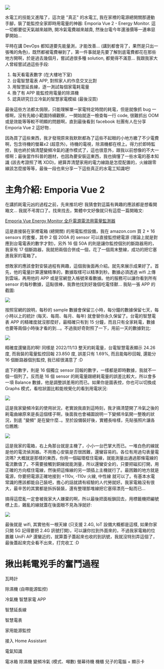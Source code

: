 ![](/images/2022-11-25-home-energy-monitor/2022-11-18-01-47-59.png)

水電工的技能又進階了，這次是 "真正" 的水電工, 我在家裡的電源總開關那邊動手腳，裝了能監控全家即時用電量的神器: Emporia Vue 2 - Energy Monitor. 這一切都要從天氣越來越熱, 開冷氣電費越來越貴, 然後台電今年還漲價等一連串惡夢開始...

平時在講 DevOps 都知道要先能量測，才能改善... (講到都會背了，果然是只出一張嘴的角色)，既然都被電費嚇到了，第一件事就是先要了解到底電費都花在那些地方開啊，於是過去幾個月，嘗試過很多種 solution, 都覺得不滿意... 我跟我家大人曾經嘗試過這些手段:

1. 每天看電表數字 (在大樓地下室)
1. 台電智慧電表 APP, 對照家人的作息交叉比對
1. 用智慧延長線，逐一測試每個家電耗電量
1. 換了有 APP 能監控用電量的除濕機
1. 認真研究日立冷氣的智慧家電模組 (最後沒買)

最後這些方法都太侷限，只能理解單一家電特定時間的耗電，但是就像抓 bug 一樣啊，沒有先縮小範圍持續觀察，一開始就逐一檢查每一行 code, 很難抓出 OOM 或是效能等等較不明顯的問題啊，直到最後看到 facebook 社團有人在分享 Emporia Vue 2 這好物.. 

<!--more-->


因為買了這些東西，我才發現原來我默默都為了這些不起眼的小地方繳了不少電費啊，包含待機的螢幕x2 (超意外)，待機的電視，除濕機都在榜上。得力於即時監控，我也終於搞清楚變頻冷氣的運作模式了，這也很意外，跟我以前想像的不大一樣啊；最後當作科普的題材，也因為要安裝這東西，我也搞懂了一些水電的基本知識 (該去考證照了嗎 XDD)，總算弄清楚家用的電力線路是怎麼配置的，火線跟零線該怎麼接等等，最後一段也來分享一下這些真正的水電工知識吧!



# 主角介紹: Emporia Vue 2

在講抓耗電元凶的過程之前，先來推坑吧! 我猜會對這篇有興趣的應該都是想看開箱文... 我就不弔胃口了。找來找去，繁體中文好像就只有這麼一篇開箱文:

[Emporia Vue Energy Monitor 全戶電源電流用電量監測器](https://wsmwason.com/blog/post/604)

這是直接裝在家裡電箱 (總開關) 的用電監控設備，我在 amazon.com 買 2 + 16 sensors 的套餐，其中 2 個 200A 的 sensor 可以直接監控總電源 (理論上就是對應到台電電表的數字才對)，另外 16 個 50A 的則是讓你監控個別的斷路器用的，我家有 17 個斷路器，我就把兩個合併成一個，花了一個周末整線，成功的把它塞進我家的電箱了。

想敗家的應該會對安裝過程有興趣，這個我後面再介紹。就先來展示成果好了。首先，他的電量計算還蠻精準的，數據取樣可以精準到秒。數據必須透過 wifi 上傳到雲端，再用他的 APP 或是官網登入帳號來看數據。他的服務可以讓你看到所有 sensor 的每秒數據，這點很棒，我靠他找到好幾個吃電怪獸... 我貼一張 APP 的截圖:

![](/images/2022-11-25-home-energy-monitor/2022-11-19-02-23-11.png)

按照官網的說明，每秒的 sample 數據會保留三小時，每分鐘的數據保留七天，每小時以上的統計 (每天、每周、每月、每年) 就會替你永久保留了。台電的智慧電表 APP 的精確度就沒那麼好，最精確只有到 15 分鐘，而且只有全家耗電，數據也要等兩個小時後才看的到...。不過我好奇對照了一下，用前一天的數據對比:

![](/images/2022-11-25-home-energy-monitor/2022-11-19-02-28-03.png)

精確度還蠻高的啊! 同樣是 2022/11/13 整天的耗電量，台電智慧電表顯示 24.26 度, 而我裝的電量監控回報 23.850 度, 誤差只有 1.69%, 而且能每秒回報, 還能分 16 個斷路器個別監控, 我已經很滿意了 :D

底下的數字，則是 16 個獨立 sensor 回報的數字，一樣都是即時數據，我就不一個一個列了。反而是 16 個 sensor 的耗電量跟總耗電量的誤差比較大，所以會多一項 Balance 數據，他是調整誤差用的而已。如果你是圖表控，你也可以切換成 Graphs 模式，看柱狀圖比較能視覺化的看到用電狀況:

![](/images/2022-11-25-home-energy-monitor/2022-11-19-02-35-36.png)

這是我家變頻冷氣的使用狀況，老實說我直到這時刻，我才搞清楚開了冷氣之後的耗電曲線原來是長這個樣子啊，後面我也會補圖說明一下變頻冷氣開一整晚的狀況，到底 "變頻" 是在變什麼..。至於設備裝好後，實體長啥樣，先貼張照片讓各位瞧瞧:

![](/images/2022-11-25-home-energy-monitor/2022-11-19-02-39-40.png)

這是我家的電箱，右上角那台就是主機了，小小一台巴掌大而已。一堆白色的線就是他的電流偵測器。不用擔心安裝是否很困難，還蠻容易的。各位有用過勾表量電流嗎? 大概就是那樣的東西，你用一個磁環框住電線，就能測量出通過那條電線的電流數值了。不需要接觸到銅線就能測量，所以還蠻安全的，只要把磁扣打開，用正確的方向框住電線，然後把這條線的另一頭插上主機就行了。最困難的地方就是電源，你要把電源正確地接到 +110v, -110v 火線, 中性線 就可以了。有基本水電常識的應該都能自己裝吧，擔心的話就請有經驗的人代勞就好。我家電箱沒有很大，最辛苦的其實都是拆拆裝裝，還有整理那堆線把它塞得漂亮一點而已...

搞得這麼亂一定會被我家大人嫌棄的啊，所以最後把面板鎖回去，用標籤機把編號標上去，雜亂的線就蓋在後面眼不見為淨就好:

![](/images/2022-11-25-home-energy-monitor/2022-11-19-02-47-20.png)

最後就是 wifi, 其實他有一根天線 (只支援 2.4G, IoT 設備大概都是這樣, 如果你家只開 5G 記得要把 2.4G 訊號打開)，可以讓你拉到外面來的，不過我家電箱的位置離 UniFi AP 還蠻近的，就算蓋子蓋起來也收的到訊號，我就沒特別弄這個了，最後蓋起來完全看不出來，打完收工 :D




# 揪出耗電兇手的奮鬥過程


瓦時計

除濕機 (自帶能源監控)

冷氣機 智慧家電 APP

智慧延長線

智慧電表

家用能源監控

接入 Home Assistant

電氣知識



電冰箱
除濕機
變頻冷氣 (模式、噸數)
螢幕待機
機櫃
兒子的電腦 + 顯示卡